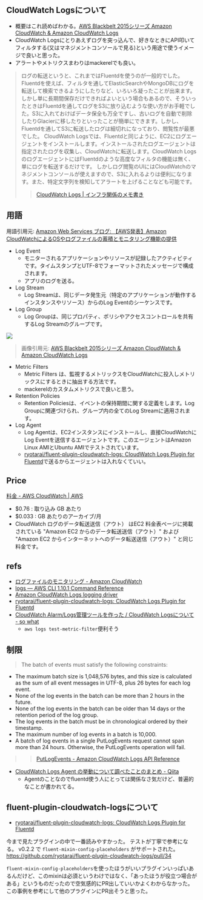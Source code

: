 CloudWatch Logsについて
-------------------------
* 概要はこれ読めばわかる。[AWS Blackbelt 2015シリーズ Amazon CloudWatch & Amazon CloudWatch Logs](http://www.slideshare.net/AmazonWebServicesJapan/20150701-aws-blackbeltcloudwatch)
* CloudWatch Logsにとりあえずログを突っ込んで、好きなときにAPI叩いてフィルタする(又はマネジメントコンソールで見る)という用途で使うイメージで良いと思った。
* アラートやメトリクスまわりはmackerelでも良い。

>ログの転送というと、これまではFluentdを使うのが一般的でした。Fluentdを使えば、フィルタを通してElasticSearchやMongoDBにログを転送して検索できるようにしたりなど、いろいろ凝ったことが出来ます。しかし単に長期間保存だけできればよいという場合もあるので、そういったときはFluentdを通してログをS3に放り込むような使い方がお手軽でした。S3に入れておけばデータ保全も万全ですし、古いログを自動で削除したりGlacierに移したりといったことが簡単にできます。しかし、Fluentdを通してS3に転送したログは細切れになっており、閲覧性が最悪でした。
CloudWatch Logsでは、Fluentdと同じように、EC2にログエージェントをインストールします。インストールされたログエージェントは指定されたログを収集し、CloudWatchに転送します。CloudWatch LogsのログエージェントにはFluentdのような高度なフィルタの機能は無く、単にログを転送するだけです。
しかしログ閲覧のUIにはCloudWatchのマネジメントコンソールが使えますので、S3に入れるよりは便利になります。また、特定文字列を検知してアラートを上げることなども可能です。
>>[CloudWatch Logs | インフラ関係のメモ書き](http://rikuga.me/tag/cloudwatch-logs/)


用語
---------------------
用語引用元: [Amazon Web Services ブログ: 【AWS発表】Amazon CloudWatchによるOSやログファイルの蓄積とモニタリング機能の提供](http://aws.typepad.com/aws_japan/2014/07/cloudwatch-log-service.html)

* Log Event
  * モニターされるアプリケーションやリソースが記録したアクティビティです。タイムスタンプとUTF-8でフォーマットされたメッセージで構成されます。
  * アプリのログを送る。
* Log Stream
  * Log Streamは、同じデータ発生元（特定のアプリケーションが動作するインスタンスやリソース）からのLog Eventのシーケンスです。
* Log Group
  * Log Groupは、同じプロパティ、ポリシやアクセスコントロールを共有するLog Streamのグループです。

![](http://image.slidesharecdn.com/20150701aws-blackbelt-cloudwatch-150702064220-lva1-app6892/95/aws-blackbelt-2015-amazon-cloudwatch-amazon-cloudwatch-logs-28-638.jpg?cb=1435819913)
>画像引用元: [AWS Blackbelt 2015シリーズ Amazon CloudWatch & Amazon CloudWatch Logs](http://www.slideshare.net/AmazonWebServicesJapan/20150701-aws-blackbeltcloudwatch)


* Metric Filters
  * Metric Filters は、監視するメトリックスをCloudWatchに投入しメトリックスにするときに抽出する方法です。
  * mackerelのカスタムメトリクスで良いと思う。
* Retention Policies
  * Retention Policiesは、イベントの保持期間に関する定義をします。Log Groupに関連づけられ、グループ内の全てのLog Streamに適用されます。
* Log Agent
  * Log Agentは、EC2インスタンスにインストールし、直接CloudWatchにLog Eventを送信するエージェントです。このエージェントはAmazon Linux AMIとUbuntu AMIでテストされています。
  * [ryotarai/fluent-plugin-cloudwatch-logs: CloudWatch Logs Plugin for Fluentd](https://github.com/ryotarai/fluent-plugin-cloudwatch-logs)で送るからエージェントは入れなくていい。


Price
---------------
[料金 - AWS CloudWatch | AWS](http://aws.amazon.com/jp/cloudwatch/pricing/)

* $0.76 : 取り込み GB あたり
* $0.033 : GB あたりのアーカイブ/月
* CloudWatch ログのデータ転送送信（アウト） はEC2 料金表ページに掲載されている "Amazon EC2 からのデータ転送送信（アウト）" および "Amazon EC2 からインターネットへのデータ転送送信（アウト）" と同じ料金です。


refs
----------------
* [ログファイルのモニタリング - Amazon CloudWatch](https://docs.aws.amazon.com/ja_jp/AmazonCloudWatch/latest/DeveloperGuide/WhatIsCloudWatchLogs.html)
* [logs — AWS CLI 1.10.1 Command Reference](http://docs.aws.amazon.com/cli/latest/reference/logs/index.html)
* [Amazon CloudWatch Logs logging driver](https://docs.docker.com/engine/admin/logging/awslogs/)
* [ryotarai/fluent-plugin-cloudwatch-logs: CloudWatch Logs Plugin for Fluentd](https://github.com/ryotarai/fluent-plugin-cloudwatch-logs)
* [CloudWatch Alarm/Logs管理ツールを作った / CloudWatch Logsについて - so what](http://so-wh.at/entry/2014/08/13/CloudWatch_Alarm/Logs%E7%AE%A1%E7%90%86%E3%83%84%E3%83%BC%E3%83%AB%E3%82%92%E4%BD%9C%E3%81%A3%E3%81%9F_/_CloudWatch_Logs%E3%81%AB%E3%81%A4%E3%81%84%E3%81%A6_)
  * `aws logs test-metric-filter`便利そう


## 制限

>The batch of events must satisfy the following constraints:
* The maximum batch size is 1,048,576 bytes, and this size is calculated as the sum of all event messages in UTF-8, plus 26 bytes for each log event.
* None of the log events in the batch can be more than 2 hours in the future.
* None of the log events in the batch can be older than 14 days or the retention period of the log group.
* The log events in the batch must be in chronological ordered by their timestamp.
* The maximum number of log events in a batch is 10,000.
* A batch of log events in a single PutLogEvents request cannot span more than 24 hours. Otherwise, the PutLogEvents operation will fail.
>>[PutLogEvents - Amazon CloudWatch Logs API Reference](http://docs.aws.amazon.com/AmazonCloudWatchLogs/latest/APIReference/API_PutLogEvents.html)


* [CloudWatch Logs Agent の挙動について調べたことのまとめ - Qiita](http://qiita.com/szk3/items/dba1071fb9d344bcd48c)
  * Agentのことなのでfluentd使う人にとっては関係なさ気だけど、普遍的なことが書かれてる。

## fluent-plugin-cloudwatch-logsについて
* [ryotarai/fluent-plugin-cloudwatch-logs: CloudWatch Logs Plugin for Fluentd](https://github.com/ryotarai/fluent-plugin-cloudwatch-logs)

今まで見たプラグインの中で一番読みやすかった。
テストが丁寧で参考になる。
v0.2.2 で `fluent-mixin-config-placeholders` がサポートされた。
https://github.com/ryotarai/fluent-plugin-cloudwatch-logs/pull/34

`fluent-mixin-config-placeholders`を使ったほうがいいプラグインいっぱいあるんだけど、このmixinは必須というわけではなく、「あったほうが役立つ場合がある」というものだったので空気感的にPR出していいかよくわからなかった。  
この事例を参考にして他のプラグインにPR出そうと思った。

